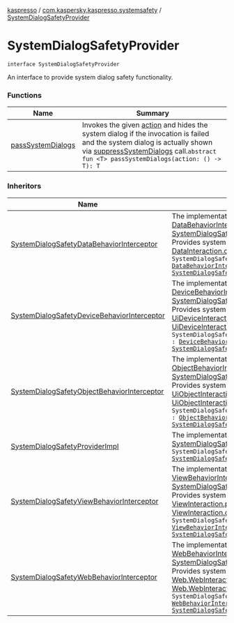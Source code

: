 [kaspresso](../../index.md) / [com.kaspersky.kaspresso.systemsafety](../index.md) / [SystemDialogSafetyProvider](./index.md)

# SystemDialogSafetyProvider

`interface SystemDialogSafetyProvider`

An interface to provide system dialog safety functionality.

### Functions

| Name | Summary |
|---|---|
| [passSystemDialogs](pass-system-dialogs.md) | Invokes the given [action](pass-system-dialogs.md#com.kaspersky.kaspresso.systemsafety.SystemDialogSafetyProvider$passSystemDialogs(kotlin.Function0((com.kaspersky.kaspresso.systemsafety.SystemDialogSafetyProvider.passSystemDialogs.T)))/action) and hides the system dialog if the invocation is failed and the system dialog is actually shown via [suppressSystemDialogs](#) call.`abstract fun <T> passSystemDialogs(action: () -> T): T` |

### Inheritors

| Name | Summary |
|---|---|
| [SystemDialogSafetyDataBehaviorInterceptor](../../com.kaspersky.kaspresso.interceptors.behavior.impl.systemsafety/-system-dialog-safety-data-behavior-interceptor/index.md) | The implementation of [DataBehaviorInterceptor](../../com.kaspersky.kaspresso.interceptors.behavior/-data-behavior-interceptor.md) and [SystemDialogSafetyProvider](./index.md) interfaces. Provides system dialog safety functionality for [DataInteraction.check](#) calls.`class SystemDialogSafetyDataBehaviorInterceptor : `[`DataBehaviorInterceptor`](../../com.kaspersky.kaspresso.interceptors.behavior/-data-behavior-interceptor.md)`, `[`SystemDialogSafetyProvider`](./index.md) |
| [SystemDialogSafetyDeviceBehaviorInterceptor](../../com.kaspersky.kaspresso.interceptors.behaviorkautomator.impl.systemsafety/-system-dialog-safety-device-behavior-interceptor/index.md) | The implementation of [DeviceBehaviorInterceptor](../../com.kaspersky.kaspresso.interceptors.behaviorkautomator/-device-behavior-interceptor.md) and [SystemDialogSafetyProvider](./index.md) interfaces. Provides system dialog safety functionality for [UiDeviceInteraction.perform](#) and [UiDeviceInteraction.check](#) calls.`class SystemDialogSafetyDeviceBehaviorInterceptor : `[`DeviceBehaviorInterceptor`](../../com.kaspersky.kaspresso.interceptors.behaviorkautomator/-device-behavior-interceptor.md)`, `[`SystemDialogSafetyProvider`](./index.md) |
| [SystemDialogSafetyObjectBehaviorInterceptor](../../com.kaspersky.kaspresso.interceptors.behaviorkautomator.impl.systemsafety/-system-dialog-safety-object-behavior-interceptor/index.md) | The implementation of [ObjectBehaviorInterceptor](../../com.kaspersky.kaspresso.interceptors.behaviorkautomator/-object-behavior-interceptor.md) and [SystemDialogSafetyProvider](./index.md) interfaces. Provides system dialog safety functionality for [UiObjectInteraction.perform](#) and [UiObjectInteraction.check](#) calls.`class SystemDialogSafetyObjectBehaviorInterceptor : `[`ObjectBehaviorInterceptor`](../../com.kaspersky.kaspresso.interceptors.behaviorkautomator/-object-behavior-interceptor.md)`, `[`SystemDialogSafetyProvider`](./index.md) |
| [SystemDialogSafetyProviderImpl](../-system-dialog-safety-provider-impl/index.md) | The implementation of the [SystemDialogSafetyProvider](./index.md) interface.`class SystemDialogSafetyProviderImpl : `[`SystemDialogSafetyProvider`](./index.md) |
| [SystemDialogSafetyViewBehaviorInterceptor](../../com.kaspersky.kaspresso.interceptors.behavior.impl.systemsafety/-system-dialog-safety-view-behavior-interceptor/index.md) | The implementation of [ViewBehaviorInterceptor](../../com.kaspersky.kaspresso.interceptors.behavior/-view-behavior-interceptor.md) and [SystemDialogSafetyProvider](./index.md) interfaces. Provides system dialog safety functionality for [ViewInteraction.perform](#) and [ViewInteraction.check](#) calls.`class SystemDialogSafetyViewBehaviorInterceptor : `[`ViewBehaviorInterceptor`](../../com.kaspersky.kaspresso.interceptors.behavior/-view-behavior-interceptor.md)`, `[`SystemDialogSafetyProvider`](./index.md) |
| [SystemDialogSafetyWebBehaviorInterceptor](../../com.kaspersky.kaspresso.interceptors.behavior.impl.systemsafety/-system-dialog-safety-web-behavior-interceptor/index.md) | The implementation of [WebBehaviorInterceptor](../../com.kaspersky.kaspresso.interceptors.behavior/-web-behavior-interceptor.md) and [SystemDialogSafetyProvider](./index.md) interfaces. Provides system dialog safety functionality for [Web.WebInteraction.perform](#) and [Web.WebInteraction.check](#) calls.`class SystemDialogSafetyWebBehaviorInterceptor : `[`WebBehaviorInterceptor`](../../com.kaspersky.kaspresso.interceptors.behavior/-web-behavior-interceptor.md)`, `[`SystemDialogSafetyProvider`](./index.md) |
